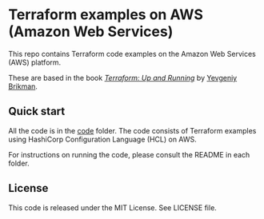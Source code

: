 # Terraform examples on AWS (Amazon Web Services)

This repo contains Terraform code examples on the Amazon Web Services (AWS) platform.

These are based in the book *[Terraform: Up and Running](http://www.terraformupandrunning.com)* by [Yevgeniy Brikman](http://www.ybrikman.com).




## Quick start

All the code is in the [code](/code) folder. The code consists of Terraform examples using HashiCorp Configuration Language (HCL) on AWS.

For instructions on running the code, please consult the README in each folder. 




## License

This code is released under the MIT License. See LICENSE file.